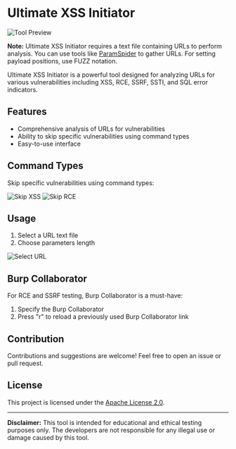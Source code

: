 # Ultimate XSS Initiator

![Tool Preview](https://github.com/Abhishek-Dirisipo/Ultimate-XSS-Initiator/assets/122773950/23afcc4e-2ad4-4b76-b19e-00413fb38900)

**Note:** Ultimate XSS Initiator requires a text file containing URLs to perform analysis. You can use tools like [ParamSpider](https://github.com/devanshbatham/ParamSpider) to gather URLs. For setting payload positions, use FUZZ notation.

Ultimate XSS Initiator is a powerful tool designed for analyzing URLs for various vulnerabilities including XSS, RCE, SSRF, SSTI, and SQL error indicators.

## Features

- Comprehensive analysis of URLs for vulnerabilities
- Ability to skip specific vulnerabilities using command types
- Easy-to-use interface

## Command Types

Skip specific vulnerabilities using command types:

![Skip XSS](https://github.com/Abhishek-Dirisipo/Ultimate-XSS-Initiator/assets/122773950/bfb99bcc-a820-4263-80d0-53de5f68fcf6)
![Skip RCE](https://github.com/Abhishek-Dirisipo/Ultimate-XSS-Initiator/assets/122773950/fe169fb5-a300-40a1-82f3-06d4a7c05181)

## Usage

1. Select a URL text file
2. Choose parameters length

![Select URL](https://github.com/Abhishek-Dirisipo/Ultimate-XSS-Initiator/assets/122773950/7730b7cb-7ae7-40ee-9838-aa86f4c276a4)

## Burp Collaborator

For RCE and SSRF testing, Burp Collaborator is a must-have:

1. Specify the Burp Collaborator
2. Press "r" to reload a previously used Burp Collaborator link

## Contribution

Contributions and suggestions are welcome! Feel free to open an issue or pull request.

## License

This project is licensed under the [Apache License 2.0](LICENSE).

---

**Disclaimer:** This tool is intended for educational and ethical testing purposes only. The developers are not responsible for any illegal use or damage caused by this tool.
